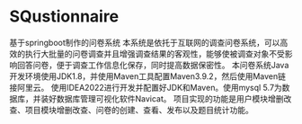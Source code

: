 # SQustionnaire
基于springboot制作的问卷系统
本系统是依托于互联网的调查问卷系统，可以高效的执行大批量的问卷调查并且增强调查结果的客观性，能够使被调查对象不受影响回答问卷，便于调查工作信息化保存，同时提高数据保密性。
本问卷系统Java开发环境使用JDK1.8，并使用Maven工具配置Maven3.9.2，然后使用Maven链接阿里云。
使用IDEA2022进行开发并配置好JDK和Maven。使用mysql 5.7为数据库，并装好数据库管理可视化软件Navicat。
项目实现的功能是用户模块增删改查、项目模块增删改查、问卷的创建、查看、发布以及题目统计功能。
